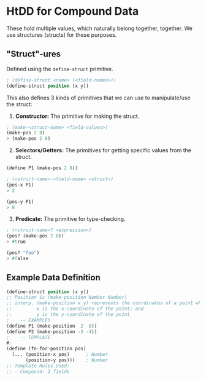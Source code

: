 # HtDD for Compound Data
These hold multiple values, which naturally belong together, together. We use structures (structs) for these purposes.

## "Struct"-ures
Defined using the `define-struct` primitive.
```lisp
; (define-struct <name> (<field-names>))
(define-struct position (x y))
```
This also defines 3 kinds of primitives that we can use to manipulate/use the struct:
1. **Constructor:** The primitive for making the struct.
```lisp
; (make-<struct-name> <field-values>)
(make-pos 2 8)
> (make-pos 2 8)
```

2. **Selectors/Getters:** The primitives for getting specific values from the struct.
```lisp
(define P1 (make-pos 2 8))

; (<struct-name>-<field-name> <struct>)
(pos-x P1)
> 2

(pos-y P1)
> 8
```

3. **Predicate:** The primitive for type-checking.
```lisp
; (<struct-name>? <expression>)
(pos? (make-pos 2 8))
> #true

(pos? "foo")
> #false
```

## Example Data Definition
```lisp
(define-struct position (x y))
;; Position is (make-position Number Number)
;; interp. (make-position x y) represents the coordinates of a point where
;;         x is the x-coordinate of the point; and
;;         y is the y-coordinate of the point
;    -- EXAMPLES
(define P1 (make-position  2  8))
(define P2 (make-position -3 -4))
;    -- TEMPLATE
#;
(define (fn-for-position pos)
  (... (position-x pos)      ; Number
       (position-y pos)))    ; Number
;; Template Rules Used:
;; - Compound: 2 fields
```
